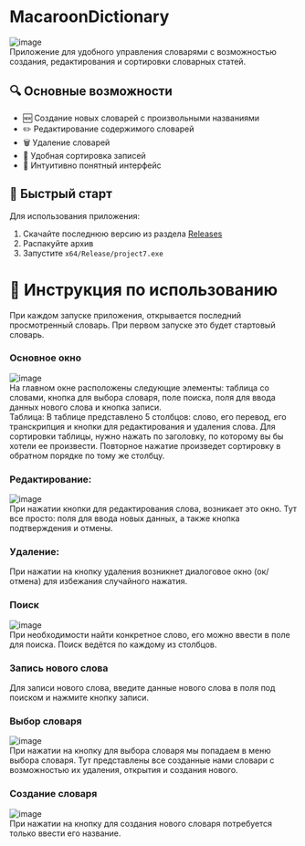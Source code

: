 # MacaroonDictionary

![image](https://github.com/user-attachments/assets/0fed9567-9209-483c-8d54-b9273a88bc39)  
Приложение для удобного управления словарями с возможностью создания, редактирования и сортировки словарных статей.

## 🔍 Основные возможности
- 🆕 Создание новых словарей с произвольными названиями
- ✏️ Редактирование содержимого словарей
- 🗑️ Удаление словарей
- 🔄 Удобная сортировка записей
- 🎨 Интуитивно понятный интерфейс

## 🚀 Быстрый старт
  Для использования приложения:
1. Скачайте последнюю версию из раздела [Releases](https://github.com/yourname/MacaroonDictionary/releases)
2. Распакуйте архив
3. Запустите `x64/Release/project7.exe`

# 📖 Инструкция по использованию   
  При каждом запуске приложения, открывается последний просмотренный словарь. При первом запуске это будет стартовый словарь.  
### Основное окно  
![image](https://github.com/user-attachments/assets/0fed9567-9209-483c-8d54-b9273a88bc39)  
    На главном окне расположены следующие элементы: таблица со словами, кнопка для выбора словаря, поле поиска, поля для ввода данных нового слова и кнопка записи.  
    Таблица: В таблице представлено 5 столбцов: слово, его перевод, его транскрипция и кнопки для редактирования и удаления слова. Для сортировки таблицы, нужно нажать по заголовку, по которому вы бы хотели ее произвести. Повторное нажатие произведет сортировку в обратном порядке по тому же столбцу.  

    
 ### Редактирование:  
  ![image](https://github.com/user-attachments/assets/c7feb925-bb4d-4db2-b5b8-77e4d7267f57)  
    При нажатии кнопки для редактирования слова, возникает это окно. Тут все просто: поля для ввода новых данных, а также кнопка подтверждения и отмены.
  
### Удаление:  
При нажатии на кнопку удаления возникнет диалоговое окно (ок/отмена) для избежания случайного нажатия.
### Поиск
![image](https://github.com/user-attachments/assets/eab6ee56-9dfc-40a7-94bf-b6bad06770c7)  
При необходимости найти конкретное слово, его можно ввести в поле для поиска. Поиск ведётся по каждому из столбцов.

### Запись нового слова  
Для записи нового слова, введите данные нового слова в поля под поиском и нажмите кнопку записи.  
### Выбор словаря  
![image](https://github.com/user-attachments/assets/cbe3914c-5b7e-4b28-a21e-5e4a8f46e274)  
При нажатии на кнопку для выбора словаря мы попадаем в меню выбора словаря. Тут представлены все созданные нами словари с возможностью их удаления, открытия и создания нового.
### Создание словаря  
![image](https://github.com/user-attachments/assets/69a5b21e-fe46-49c9-b4fc-11b0e2714851)  
При нажатии на кнопку для создания нового словаря потребуется только ввести его название.
